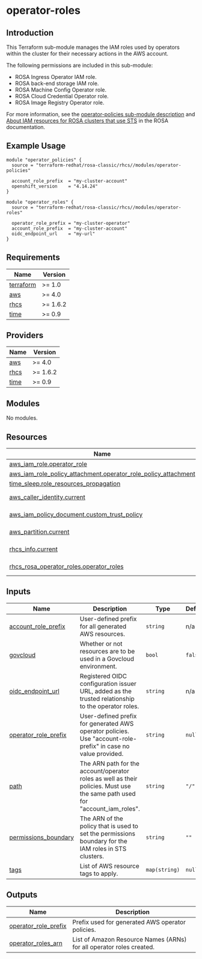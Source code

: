 # operator-roles

## Introduction

This Terraform sub-module manages the IAM roles used by operators within the cluster for their necessary actions in the AWS account.

The following permissions are included in this sub-module:
- ROSA Ingress Operator IAM role.
- ROSA back-end storage IAM role.
- ROSA Machine Config Operator role.
- ROSA Cloud Credential Operator role.
- ROSA Image Registry Operator role.

For more information, see the [operator-policies sub-module description](../operator-policies/README.md) and [About IAM resources for ROSA clusters that use STS](https://docs.openshift.com/rosa/rosa_architecture/rosa-sts-about-iam-resources.html#rosa-sts-about-iam-resources) in the ROSA documentation.

## Example Usage

```
module "operator_policies" {
  source = "terraform-redhat/rosa-classic/rhcs//modules/operator-policies"

  account_role_prefix  = "my-cluster-account"
  openshift_version    = "4.14.24"
}

module "operator_roles" {
  source = "terraform-redhat/rosa-classic/rhcs//modules/operator-roles"

  operator_role_prefix = "my-cluster-operator"
  account_role_prefix  = "my-cluster-account"
  oidc_endpoint_url    = "my-url"
}
```

<!-- BEGIN_AUTOMATED_TF_DOCS_BLOCK -->
## Requirements

| Name | Version |
|------|---------|
| <a name="requirement_terraform"></a> [terraform](#requirement\_terraform) | >= 1.0 |
| <a name="requirement_aws"></a> [aws](#requirement\_aws) | >= 4.0 |
| <a name="requirement_rhcs"></a> [rhcs](#requirement\_rhcs) | >= 1.6.2 |
| <a name="requirement_time"></a> [time](#requirement\_time) | >= 0.9 |

## Providers

| Name | Version |
|------|---------|
| <a name="provider_aws"></a> [aws](#provider\_aws) | >= 4.0 |
| <a name="provider_rhcs"></a> [rhcs](#provider\_rhcs) | >= 1.6.2 |
| <a name="provider_time"></a> [time](#provider\_time) | >= 0.9 |

## Modules

No modules.

## Resources

| Name | Type |
|------|------|
| [aws_iam_role.operator_role](https://registry.terraform.io/providers/hashicorp/aws/latest/docs/resources/iam_role) | resource |
| [aws_iam_role_policy_attachment.operator_role_policy_attachment](https://registry.terraform.io/providers/hashicorp/aws/latest/docs/resources/iam_role_policy_attachment) | resource |
| [time_sleep.role_resources_propagation](https://registry.terraform.io/providers/hashicorp/time/latest/docs/resources/sleep) | resource |
| [aws_caller_identity.current](https://registry.terraform.io/providers/hashicorp/aws/latest/docs/data-sources/caller_identity) | data source |
| [aws_iam_policy_document.custom_trust_policy](https://registry.terraform.io/providers/hashicorp/aws/latest/docs/data-sources/iam_policy_document) | data source |
| [aws_partition.current](https://registry.terraform.io/providers/hashicorp/aws/latest/docs/data-sources/partition) | data source |
| [rhcs_info.current](https://registry.terraform.io/providers/terraform-redhat/rhcs/latest/docs/data-sources/info) | data source |
| [rhcs_rosa_operator_roles.operator_roles](https://registry.terraform.io/providers/terraform-redhat/rhcs/latest/docs/data-sources/rosa_operator_roles) | data source |

## Inputs

| Name | Description | Type | Default | Required |
|------|-------------|------|---------|:--------:|
| <a name="input_account_role_prefix"></a> [account\_role\_prefix](#input\_account\_role\_prefix) | User-defined prefix for all generated AWS resources. | `string` | n/a | yes |
| <a name="input_govcloud"></a> [govcloud](#input\_govcloud) | Whether or not resources are to be used in a Govcloud environment. | `bool` | `false` | no |
| <a name="input_oidc_endpoint_url"></a> [oidc\_endpoint\_url](#input\_oidc\_endpoint\_url) | Registered OIDC configuration issuer URL, added as the trusted relationship to the operator roles. | `string` | n/a | yes |
| <a name="input_operator_role_prefix"></a> [operator\_role\_prefix](#input\_operator\_role\_prefix) | User-defined prefix for generated AWS operator policies. Use "account-role-prefix" in case no value provided. | `string` | `null` | no |
| <a name="input_path"></a> [path](#input\_path) | The ARN path for the account/operator roles as well as their policies. Must use the same path used for "account\_iam\_roles". | `string` | `"/"` | no |
| <a name="input_permissions_boundary"></a> [permissions\_boundary](#input\_permissions\_boundary) | The ARN of the policy that is used to set the permissions boundary for the IAM roles in STS clusters. | `string` | `""` | no |
| <a name="input_tags"></a> [tags](#input\_tags) | List of AWS resource tags to apply. | `map(string)` | `null` | no |

## Outputs

| Name | Description |
|------|-------------|
| <a name="output_operator_role_prefix"></a> [operator\_role\_prefix](#output\_operator\_role\_prefix) | Prefix used for generated AWS operator policies. |
| <a name="output_operator_roles_arn"></a> [operator\_roles\_arn](#output\_operator\_roles\_arn) | List of Amazon Resource Names (ARNs) for all operator roles created. |
<!-- END_AUTOMATED_TF_DOCS_BLOCK -->
